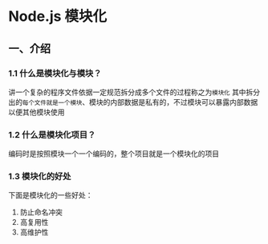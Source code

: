 # Node.js 模块化
## 一、介绍
### 1.1 什么是模块化与模块？
讲一个复杂的程序文件依据一定规范拆分成多个文件的过程称之为`模块化`
其中拆分出的`每个文件就是一个模块`、模块的内部数据是私有的，不过模块可以暴露内部数据以便其他模块使用
### 1.2 什么是模块化项目？
编码时是按照模块一个一个编码的，整个项目就是一个模块化的项目
### 1.3 模块化的好处
下面是模块化的一些好处：
1. 防止命名冲突
2. 高复用性
3. 高维护性